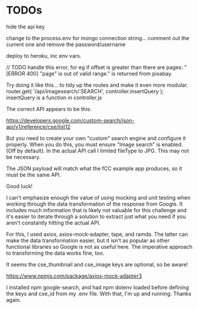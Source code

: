 # TODOs 


hide the api key

change to the process.env for mongo connection string... comment out the current one and remove the password/username

deploy to heroku, inc env vars.

// TODO handle this error, for eg if offset is greater than there are pages: "[ERROR 400] "page" is out of valid range." is returned from pixabay.


Try doing it like this... to tidy up the routes and make it even more modular.
router.get( '/api/imagesearch/:SEARCH', controller.insertQuery );
insertQuery is a function in controller.js





The correct API appears to be this:

https://developers.google.com/custom-search/json-api/v1/reference/cse/list12

But you need to create your own "custom" search engine and configure it properly. When you do this, you must ensure "Image search" is enabled. (Off by default). In the actual API call I limited fileType to JPG. This may not be necessary.

The JSON payload will match what the fCC example app produces, so it must be the same API.

Good luck!





I can't emphasize enough the value of using mocking and unit testing when working through the data transformation of the response from Google. It includes much information that is likely not valuable for this challenge and it's easier to iterate through a solution to extract just what you need if you aren't constantly hitting the actual API.

For this, I used axios, axios-mock-adapter, tape, and ramda. The latter can make the data transformation easier, but it isn't as popular as other functional libraries so Google is not as useful here. The imperative approach to transforming the data works fine, too.

It seems the cse_thumbnail and cse_image keys are optional, so be aware!

https://www.npmjs.com/package/axios-mock-adapter3






I installed npm google-search, and had npm dotenv loaded before defining the keys and cse_id from my .env file. With that, I'm up and running. Thanks again.



